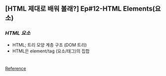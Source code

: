 ## [HTML 제대로 배워 볼래?] Ep#12-HTML Elements(요소)

### _HTML 요소_

- HTML; 트리 모양 계층 구조 (DOM 트리)
- HTML은 element/tag (요소/태그)의 집합

#

[Reference](https://www.youtube.com/watch?v=8ZkREoWPFxU)
